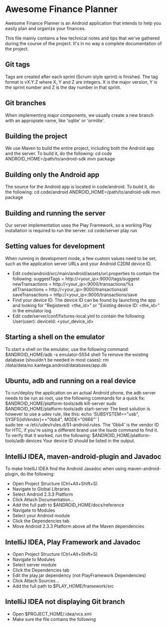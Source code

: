 Awesome Finance Planner
=======================

Awesome Finance Planner is an Android application that intends to help you
easily plan and organize your finances.

This file mainly contains a few technical notes and tips that we've gathered
during the course of the project. It's in no way a complete documentation of
the project.

Git tags
--------
Tags are created after each sprint (Scrum-style sprint) is finished. The tag
format is vX.Y.Z where X, Y and Z are integers. X is the major version, Y is
the sprint number and Z is the day number in that sprint.

Git branches
------------
When implementing major components, we usually create a new branch with an
appropiate name, like 'sqlite' or 'ormlite'.

Building the project
--------------------
We use Maven to build the entire project, including both the Android app and
the server. To build it, do the following:
    cd code
    ANDROID_HOME=/path/to/android-sdk mvn package

Building only the Android app
-----------------------------
The source for the Android app is located in code/android.
To build it, do the following:
    cd code/android
    ANDROID_HOME=/path/to/android-sdk mvn package

Building and running the server
-------------------------------
Our server implementation uses the Play Framework, so a working Play
installation is required to run the server.
    cd code/server
    play run

Setting values for development
------------------------------
When running in development mode, a few custom values need to be set, such as
the application server URLs and your Android C2DM device ID.
* Edit code/android/src/main/android/assets/url.properties to contain the following:
    suggestTags = http://<your_ip>:9000/tags/suggest
    newTransactions = http://<your_ip>:9000/transactions/%s
    allTransactions = http://<your_ip>:9000/transactions/all
    saveTransactions = http://<your_ip>:9000/transactions/save
* Find your device ID. The device ID can be found by launching the app and
looking for "Registered: <the_id>" or "Existing device ID: <the_id>" in the
emulator log.
* Edit code/server/conf/fixtures-local.yml to contain the following:
      User(user):
        deviceId: <your_device_id>


Starting a shell on the emulator
--------------------------------
To start a shell on the emulator, use the following command:
    $ANDROID_HOME/adb -s emulator-5554 shell
To remove the existing database (shouldn't be needed in most cases):
    rm /data/data/no.kantega.android/databases/app.db

Ubuntu, adb and running on a real device
----------------------------------------
To run/deploy the application on an actual Android phone, the adb server needs
to be run as root, use the following commands for a quick fix:
    $ANDROID_HOME/platform-tools/adb kill-server
    sudo $ANDROID_HOME/platform-tools/adb start-server
The best solution is however to use a udev rule, like this:
    echo 'SUBSYSTEM=="usb", SYSFS{idVendor}=="0bb4", MODE="0666"' | \
        sudo tee -a /etc/udev/rules.d/51-android.rules.
The '0bb4' is the vendor ID for HTC, if you're using a different brand use the
lsusb command to find it.
To verify that it worked, run the following:
    $ANDROID_HOME/platform-tools/adb devices
Your device ID should be listed in the output.

IntelliJ IDEA, maven-android-plugin and Javadoc
-----------------------------------------------------------
To make IntelliJ IDEA find the Android Javadoc when using maven-android-plugin,
do the following:
* Open Project Structure (Ctrl+Alt+Shift+S)
* Navigate to Global Libraries
* Select Android 2.3.3 Platform
* Click Attach Documentation...
* Add the full path to $ANDROID_HOME/docs/reference
* Navigate to Modules
* Select your Android module
* Click the Dependencies tab
* Move Android 2.3.3 Platform above all the Maven dependencies

IntelliJ IDEA, Play Framework and Javadoc
-----------------------------------------
* Open Project Structure (Ctrl+Alt+Shift+S)
* Navigate to Modules
* Select server module
* Click the Dependencies tab
* Edit the play.jar dependency (not PlayFramework Dependencies)
* Click Attach Sources...
* Add the full path to $PLAY_HOME/framework/src

IntelliJ IDEA not displaying Git branch
---------------------------------------
* Open $PROJECT_HOME/.idea/vcs.xml
* Make sure the file contains the following
    <?xml version="1.0" encoding="UTF-8"?>
    <project version="4">
      <component name="VcsDirectoryMappings">
        <mapping directory="$PROJECT_DIR$" vcs="Git" />
      </component>
    </project>
